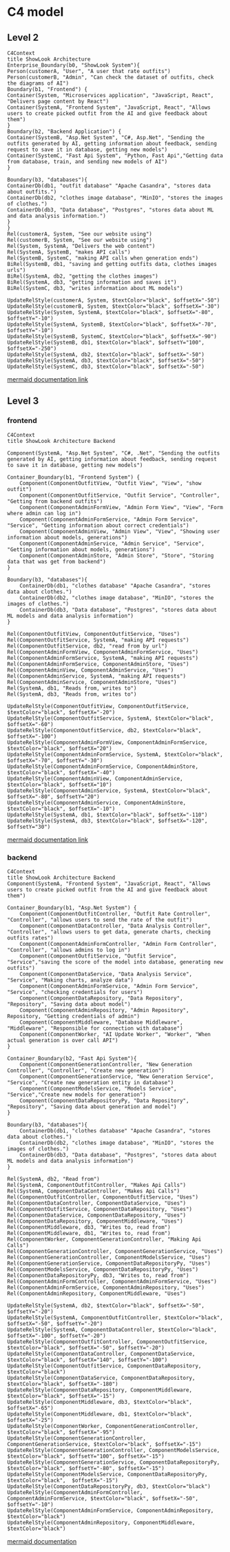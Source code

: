 # C4 model

## Level 2

```mermaid
C4Context
title ShowLook Architecture
Enterprise_Boundary(b0, "ShowLook System"){
Person(customerA, "User", "A user that rate outfits")
Person(customerB, "Admin", "Can check the dataset of outfits, check the diagrams of AI")
Boundary(b1, "Frontend") {
Container(System, "Microservices application", "JavaScript, React", "Delivers page content by React")
Container(SystemA, "Frontend System", "JavaScript, React", "Allows users to create picked outfit from the AI and give feedback about them")
}
Boundary(b2, "Backend Application") {
Container(SystemB, "Asp.Net System", "C#, Asp.Net", "Sending the outfits generated by AI, getting information about feedback, sending request to save it in database, getting new models")
Container(SystemC, "Fast Api System", "Python, Fast Api","Getting data from database, train, and sending new models of AI")
}

Boundary(b3, "databases"){
ContainerDb(db1, "outfit database" "Apache Casandra", "stores data about outfits.")
ContainerDb(db2, "clothes image database", "MinIO", "stores the images of clothes.")
ContainerDb(db3, "Data database", "Postgres", "stores data about ML and data analysis information.")
}
}
Rel(customerA, System, "See our website using")
Rel(customerB, System, "See our website using")
Rel(System, SystemA, "Delivers the web content")
Rel(SystemA, SystemB, "makes API calls")
Rel(SystemB, SystemC, "making API calls when generation ends")
BiRel(SystemB, db1, "saving and getting outfits data, clothes images urls")
BiRel(SystemA, db2, "getting the clothes images")
BiRel(SystemA, db3, "getting information and saves it")
BiRel(SystemC, db3, "writes information about ML models")

UpdateRelStyle(customerA, System, $textColor="black", $offsetX="-50")
UpdateRelStyle(customerB, System, $textColor="black", $offsetX="-30")
UpdateRelStyle(System, SystemA, $textColor="black", $offsetX="-80", $offsetY="-10")
UpdateRelStyle(SystemA, SystemB, $textColor="black", $offsetX="-70", $offsetY="-10")
UpdateRelStyle(SystemB, SystemC, $textColor="black", $offsetX="-90")
UpdateRelStyle(SystemB, db1, $textColor="black", $offsetY="100", $offsetX="-250")
UpdateRelStyle(SystemA, db2, $textColor="black", $offsetX="-50")
UpdateRelStyle(SystemA, db3, $textColor="black", $offsetX="-50")
UpdateRelStyle(SystemC, db3, $textColor="black", $offsetX="-50")

```

[mermaid documentation link](https://mermaid.ink/img/pako:eNqlVttu2zgQ_RWC24cUUA3Jl_gC7IOstAsvmm5Qo0BbCChoaWwTkUgtScX1Bvn3DinJlmrX2ewCeXComTNnzpyh9EgTmQKd0WgYSWHgu4mF4SYDstzK3Xsp70moki03kJhSQSzeYpAqFNfwbS5LkTK1v1r5HonpIWG51wbymL5-jMUdKC3FVVJqI3NQoQ38pEHF1P4KSYm_idkyQxQzQGRp1txozD1JnbuENOeiyo2YIMkWkntMB5IywzQYItcNhtd-ytlGsVzbx-HCoR_JBxbtnbLdixSfEaRttWBcgLqqmrEhtzxREuk-8AQ0YUWR8YQZLms-f7IHtkwUL4xHPgJLTHV8Axl_wE5IwTZAElfFkNW-iXl9WixsEzqoeaFGmGVyp52WmhhJFFgtC57cQ1rLQdZK5k6LcEEYwm6QFVkDpCuGIrEVhtnHuWP01Nanb0vMMcqyCdttn5WqmpMueh9wHG3y0W8eqc-rgyUCcrFxrOqhkQ0gErJPrUThwsMDY2wQF2upcle4ZtuQ94iugRT8XYI2VgLNsD1smwtnjRWa44glYEdytH2mz-ofOf0ZAoUF77RwtzdbKTzSPMTTmP5Ro9o6lczHikYhsOcEb0gei7fciIK3JR_YYg2KrjbpwPJmdZVWpq1H2wTG1CpfMPQ9iZjGoopVvHGDFHrWMazEq_XudQVw0G7eSSZxLJrw3Nr2WKFaBLH4qwNsJ-giXU917jls19iNpdGFvJPabJRt9Tzd2_dOw-pEsGyvuW5boteoiH8fIWvfN8cFXoL1mSI7WGm80HBfcB4usZ0y__cpTVxrbQ_rbiXBrGbjf8o58HLbkrN7bDe8W5CEZbUpj7EHQlEda110CCa7LYhmbexyoM0qhDnvYNSewcWw-e4KqI3b7J5V1yOdyeOlorJTuNDCOZ80GLbdbub5pEE7qbPTdkVwaTHdnKRGh9SdwjF0Rq-PFmntdCw-FdgPIMbS7DM454hX9nUXyUyq32O6yvAqsfZ7JddrfJN8xrM3I9-B_QJq_hKowVmoEwc9DzTxWydf7ElwAbpttOexxy_CbhvzeezpZSRnz4solk_g-z_j9keX23dG_a-j7jr3_6FEL0OhHkWP5Yyn-HWG9z9B99sXNN6YM_d2UJiHFx7GsdLI5V4kdGZUCR4tXfmb6qOHztYsw3cRLZj4KmXeBOG_dPZIv9PZm8Houjfw-6NJMJ6MA3869Ogej_vDoDfpXw-vg_E0mE77_SeP_uMQgt7In_j-MBiPg2t_PJoOPAopx2v7tvqadB-VTz8A8wKFtA?type=png)
## Level 3

### frontend

```mermaid
C4Context
title ShowLook Architecture Backend

Component(SystemA, "Asp.Net System", "C#, .Net", "Sending the outfits generated by AI, getting information about feedback, sending request to save it in database, getting new models")

Container_Boundary(b1, "Frontend System") {
    Component(ComponentOutfitView, "Outfit View", "View", "show outfit")
    Component(ComponentOutfitService, "Outfit Service", "Controller", "Getting from backend outfits")
    Component(ComponentAdminFormView, "Admin Form View", "View", "Form where admin can log in")
    Component(ComponentAdminFormService, "Admin Form Service", "Service", "Getting information about correct credentials")
    Component(ComponentAdminView, "Admin View", "View", "Showing user information about models, generations")
    Component(ComponentAdminService, "Admin Service", "Service", "Getting information about models, generations")
    Component(ComponentAdminStore, "Admin Store", "Store", "Storing data that was get from backend")
}

Boundary(b3, "databases"){
    ContainerDb(db1, "clothes database" "Apache Casandra", "stores data about clothes.")
    ContainerDb(db2, "clothes image database", "MinIO", "stores the images of clothes.")
    ContainerDb(db3, "Data database", "Postgres", "stores data about ML models and data analysis information")
}

Rel(ComponentOutfitView, ComponentOutfitService, "Uses")
Rel(ComponentOutfitService, SystemA, "making API requests")
Rel(ComponentOutfitService, db2, "read from by url")
Rel(ComponentAdminFormView, ComponentAdminFormService, "Uses")
Rel(ComponentAdminFormService, SystemA, "making API requests")
Rel(ComponentAdminFormService, ComponentAdminStore, "Uses")
Rel(ComponentAdminView, ComponentAdminService, "Uses")
Rel(ComponentAdminService, SystemA, "making API requests")
Rel(ComponentAdminService, ComponentAdminStore, "Uses")
Rel(SystemA, db1, "Reads from, writes to")
Rel(SystemA, db3, "Reads from, writes to")

UpdateRelStyle(ComponentOutfitView, ComponentOutfitService, $textColor="black", $offsetX="-20")
UpdateRelStyle(ComponentOutfitService, SystemA, $textColor="black", $offsetX="-60")
UpdateRelStyle(ComponentOutfitService, db2, $textColor="black", $offsetX="-100")
UpdateRelStyle(ComponentAdminFormView, ComponentAdminFormService, $textColor="black", $offsetX="20")
UpdateRelStyle(ComponentAdminFormService, SystemA, $textColor="black", $offsetX="-70", $offsetY="-30")
UpdateRelStyle(ComponentAdminFormService, ComponentAdminStore, $textColor="black", $offsetX="-40")
UpdateRelStyle(ComponentAdminView, ComponentAdminService, $textColor="black", $offsetX="10")
UpdateRelStyle(ComponentAdminService, SystemA, $textColor="black", $offsetX="-80", $offsetY="20")
UpdateRelStyle(ComponentAdminService, ComponentAdminStore, $textColor="black", $offsetX="-10")
UpdateRelStyle(SystemA, db1, $textColor="black", $offsetX="-110")
UpdateRelStyle(SystemA, db3, $textColor="black", $offsetX="-120", $offsetY="30")
```

[mermaid documentation link](https://mermaid.ink/img/pako:eNqlV11v2jAU_SuW14dWyhAhfEt7YFSrKq3bNNRpmyJNJrmA1cRmtjOaVf3vu04ChJISYDzhm-tz7rkfdvJEAxkCHdJxeyyFgUfjC8NNBGSykKuPUj6QkQoW3EBgEgXkPQseQIS-8MVYxkspQJjLSaoNxCOH-HSkl41PYEhu8qm1jd84xBrz1QS3czEnZgFEJmbGjSZzEKCYgZBMUzK6ddBgjHXiYiZVzAyXgrApupMZQDjFIByiCyAFvxPQhhhJNPsDhBvcRkJm2JRp2GIJWJEYxUbap1e5AGEYR-Zf72UiQqbSy6lrQ_ygbCpEuFFxRZ58QfC31bz59znT8I3Dym7NV8Quc7nbfxoTWijOAjiINwH1hwdQgiwsRUoxQCWjCFS-vik0zpSMyTSv0Tq7h8hGYczFB0zxOv7MQKylUkP2YLUA7ASWeQZMkEjaQh1FU5JVYtqRtrO4ebUPAqkU9iQJFITIwFlUL3RXZJU-2_SWL9GgKkjz9nHW_YoP6kn3JJ-j9ixiI1WZ1i4L0t2_ltKOC44kM2TF7DyanVbKuJ7tzGwnxbPb11Nmo9mMSDFV19PLMJ-nIJI47Xozkz61US1ZgEfAmGkmQsWKGbGR5Y7rOud7GyW5ZfxWGZ_HbA4lFvvsjovbzzvg9uDJPDWRszr8TOW1DWcX9ovUZq6s7uqw7z4WNSOornggWJRqrsvl3Sb2K0TVZ8rrB8N9nvfKvRu30tkcswdb6tGX2_WZWb-9yLACFhYdkZJERfv7XpwkB0e_OvB9z1Nj30d4ZSIOBFAV_nGh_1_YJ4W8YSgG7CuWR2f1cchK4WWNXS6rvL3D3r64X2KvAu6amDSC0zrywr4-jGUk1TufTiM8Oux0XMjZTIP5jra3rWZGc5hkP4_1wN2TgLOmrgd1m4dRj2_5Wq7WkUzn5KbXLFl-WIt3KltlT9Yzt4_gOThvtRTuEQzn5Kz_MmetU4jOTFe1mN1ZPwKlFsY7Cqb1MgVF11CHxoDXFw_xqyG7832KN2iMF-MweyNQiIWXGvqxxMhJKgI6NCoBhyZZSNeczRWL6XCG72xoXTLxU8p47YRLOnyij3T4tt1veN1-p9Md9Lqe2_e6Dk3p0HW7jV6r1-14nabXdnuD3rND_2YIzUa_33Hbbrs1GHj9dqszcCiEHAtwl3_lZB87z_8Afkl73g?type=png)

### backend

```mermaid
C4Context
title ShowLook Architecture Backend
Component(SystemA, "Frontend System", "JavaScript, React", "Allows users to create picked outfit from the AI and give feedback about them")

Container_Boundary(b1, "Asp.Net System") {
    Component(ComponentOutfitController, "Outfit Rate Controller", "Controller", "allows users to send the rate of the outfit")
    Component(ComponentDataController, "Data Analysis Controller", "Controller", "allows users to get data, generate charts, checking outfits rates")
    Component(ComponentAdminFormController, "Admin Form Controller", "Controller", "allows admins to log in")
    Component(ComponentOutfitService, "Outfit Service", "Service","saving the score of the model into database, generating new outfits")
    Component(ComponentDataService, "Data Analysis Service", "Service", "Making charts, analyze data")
    Component(ComponentAdminFormService, "Admin Form Service", "Service", "checking credentials for users")
    Component(ComponentDataRepository, "Data Repository", "Repository", "Saving data about model")
    Component(ComponentAdminRepository, "Admin Repository", Repository, "Getting credentials of admin")
    Component(ComponentMiddleware, "Database Middleware", "Middleware", "Responsible for connection with database")
    Component(ComponentWorker, "AI Update Worker", "Worker", "When actual generation is over call API")
}

Container_Boundary(b2, "Fast Api System"){
    Component(ComponentGenerationController, "New Generation Controller", "Controller", "Create new generation")
    Component(ComponentGenerationService, "New Generation Service", "Service", "Create new generation entity in database")
    Component(ComponentModelsService, "Models Service", "Service","Create new models for generation")
    Component(ComponentDataRepositoryPy, "Data Repository", "Repository", "Saving data about generation and model")
}

Boundary(b3, "databases"){
    ContainerDb(db1, "clothes database" "Apache Casandra", "stores data about clothes.")
    ContainerDb(db2, "clothes image database", "MinIO", "stores the images of clothes.")
    ContainerDb(db3, "Data database", "Postgres", "stores data about ML models and data analysis information")
}

Rel(SystemA, db2, "Read from")
Rel(SystemA, ComponentOutfitController, "Makes Api Calls")
Rel(SystemA, ComponentDataController, "Makes Api Calls")
Rel(ComponentOutfitController, ComponentOutfitService, "Uses")
Rel(ComponentDataController, ComponentDataService, "Uses")
Rel(ComponentOutfitService, ComponentDataRepository, "Uses")
Rel(ComponentDataService, ComponentDataRepository, "Uses")
Rel(ComponentDataRepository, ComponentMiddleware, "Uses")
Rel(ComponentMiddleware, db3, "Writes to, read from")
Rel(ComponentMiddleware, db1, "Writes to, read from")
Rel(ComponentWorker, ComponentGenerationController, "Making Api Calls")
Rel(ComponentGenerationController, ComponentGenerationService, "Uses")
Rel(ComponentGenerationController, ComponentModelsService, "Uses")
Rel(ComponentGenerationService, ComponentDataRepositoryPy, "Uses")
Rel(ComponentModelsService, ComponentDataRepositoryPy, "Uses")
Rel(ComponentDataRepositoryPy, db3, "Writes to, read from")
Rel(ComponentAdminFormController, ComponentAdminFormService, "Uses")
Rel(ComponentAdminFormService, ComponentAdminRepository, "Uses")
Rel(ComponentAdminRepository, ComponentMiddleware, "Uses")

UpdateRelStyle(SystemA, db2, $textColor="black", $offsetX="-50", $offsetY="-20")
UpdateRelStyle(SystemA, ComponentOutfitController, $textColor="black", $offsetX="-50", $offsetY="-20")
UpdateRelStyle(SystemA, ComponentDataController, $textColor="black", $offsetX="-100", $offsetY="-20")
UpdateRelStyle(ComponentOutfitController, ComponentOutfitService, $textColor="black", $offsetX="-50", $offsetY="-20")
UpdateRelStyle(ComponentDataController, ComponentDataService, $textColor="black", $offsetX="140", $offsetY="-100")
UpdateRelStyle(ComponentOutfitService, ComponentDataRepository, $textColor="black")
UpdateRelStyle(ComponentDataService, ComponentDataRepository, $textColor="black", $offsetX="-180")
UpdateRelStyle(ComponentDataRepository, ComponentMiddleware, $textColor="black", $offsetX="-15")
UpdateRelStyle(ComponentMiddleware, db3, $textColor="black", $offsetX="-65")
UpdateRelStyle(ComponentMiddleware, db1, $textColor="black", $offsetX="-25")
UpdateRelStyle(ComponentWorker, ComponentGenerationController, $textColor="black", $offsetX="-95")
UpdateRelStyle(ComponentGenerationController, ComponentGenerationService, $textColor="black", $offsetX="-15")
UpdateRelStyle(ComponentGenerationController, ComponentModelsService, $textColor="black", $offsetY="100", $offsetX="-15")
UpdateRelStyle(ComponentGenerationService, ComponentDataRepositoryPy, $textColor="black", $offsetY="-80", $offsetX="-15")
UpdateRelStyle(ComponentModelsService, ComponentDataRepositoryPy, $textColor="black",  $offsetX="-15")
UpdateRelStyle(ComponentDataRepositoryPy, db3, $textColor="black")
UpdateRelStyle(ComponentAdminFormController, ComponentAdminFormService, $textColor="black", $offsetX="-50", $offsetY="-10")
UpdateRelStyle(ComponentAdminFormService, ComponentAdminRepository, $textColor="black")
UpdateRelStyle(ComponentAdminRepository, ComponentMiddleware, $textColor="black")

```
[mermaid documentation](https://mermaid.ink/img/pako:eNq1WFlv2zgQ_iuE0IcEcAJbtuMD2AfXQYssmjaIUXR3YWBBS7RNRCINkk7qBvnvHZKyLut0dvMSaTQz39xD-tXxuE-cqTMfzDlT5KdaMkVVQNBiy1--cP6EZsLbUkU8tRcEfcTeE2H-ks15uOOMMHWxOEhFwlkHLZ1PQutgPrK0paOJf-JnvPAE3akOeiTYU5Y8CwL-ItFeEiGR4sgTBCuCdhQAfMT3ak0VWgseIrUlaHaHMOjd0GeC1oT4K7AD4RWw6c-AdLlk2iimMGVE_PuR75mPxeFi1TNgcnf9lajYrkv0umQI_hI34qdvBlqrEjwIiNDyloYetYXJF-tI_h3nHJM6INoHoaX52jxb_4zZJWbcYoWzRmgKmjEcHCSVrc3YgPs-aOjAE0RI2-JtsVCyA_-J90TZJrJKGktllXEzP6TsExdh1kJDRpre1DysJYx9Ad8gyqpAbRIWRDxTj6SyElGs3uRl6Uj8rL3S8ZYeF3HwQyj5AMAAVUdkhSWJo6IFGHk5hqIuQylrsukpMQpe7rGJ9TH4WEv8IsaSRiFPQabiXY4XZxc6zAdFFAcSrbmwpVHn4CPZcUkVF4fYx4RkAfLvCxt27VDUoibgtc5loaxvWd1Zjs9EqbxfkGFTUlVg99T3A_KCRZw2XQEoIUd5yr0_Egnykq5gOOrweZwxmIqUM_RC1TYupSroH1w8Ra1yh77vfN2FlmYxMs9bwhCMyz0O4uIELKgt_kwAHjoIzR7uDNxb2fRzzVjGUqHZjibjr3z6fY6Rsq39FXoi-Vbb3nM7zXUnJbZXRSbRnarvHGh5jRfCIV0U6gCN3ig397pIZQrdEsrHSwo0tKy6LJq5m22th_c0V8phvSKTXjNFkZRCX4sfAyHTRRCVze3qwrfr0gs4zEmZCpuu2B2GUYLmWAKMwNYcCZZFjJE5kex1yvu0fjetn4Z4Q1Iotu3Y3beMcj2yDadp7xr9_TiSWbUPXKqN0H4Xm33_5ZhEHUT74TjLKYPEhklOTWAfSZAcfSK_4HjjmzOLYctwVB4vYCWANbpD59DVskL69FRQJlsBWL5Rv0tSoCEPWrYBi6VzIBXbpRz9fdJpvpItUCyc5olK64eAs7A-sHSQOMl2iWCvueBxQdTO4-gUUZH3YsnqgVschhpNJ4OzTktdNh8q8pkDO0PDKWer1BYefStPacVmnHJWnYYqdLSp7iWzhw7QslCHgOQm2Ad9AZzzgIs_ls4qgDuWHpcf-HotifoLaFfDboryt6a4XaO5TG_FGPo_0fIjqx6r120IdsZg_e88bTmTa4F7gxNgE4hat-snchF2jUPnKc3lcVwfuNqWaQAzrEQ52Rz1Gm_aaOw10ehWa2y4a-pxJtU47RfRu8PfbmNVwumeyM6GdgY0WVW1BlyN2xrQfE8Wg7fBKtmoLQdA28V6zlDtdZuZ0GAnn-PdWXPn0uk4IYH7B_WdqWMubUtH_-gJN5upudIJ4IJbCfDhveKLA_OcqRJ70nH2xppbijcCh850jQMJ1B1m_3AeHpng1Zm-Oj-d6dXkejwZjgaDvtsf9buDm0nHOQDZ7Y6vJ1135A7d3mTk3gxv3jrOL6Oid92fTPruYDQGhslwPOw4xNcu3tvflc3Py2-_AQBr6Bc?type=png)
